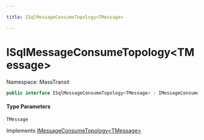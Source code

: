 ```yaml
---

title: ISqlMessageConsumeTopology<TMessage>

---
```


# ISqlMessageConsumeTopology\<TMessage\>

Namespace: MassTransit

```csharp
public interface ISqlMessageConsumeTopology<TMessage> : IMessageConsumeTopology<TMessage>
```

#### Type Parameters

`TMessage`<br/>

Implements [IMessageConsumeTopology\<TMessage\>](../../masstransit-abstractions/masstransit/imessageconsumetopology-1)
